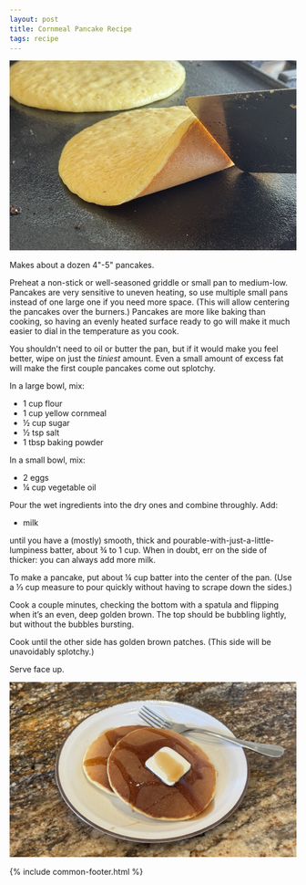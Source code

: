 ```yaml
---
layout: post
title: Cornmeal Pancake Recipe
tags: recipe
---
```


![](/assets/cornmeal-pancakes/upturned.jpeg)

Makes about a dozen 4"-5" pancakes.

Preheat a non-stick or well-seasoned griddle or small pan to medium-low. Pancakes are very sensitive to uneven heating, so use multiple small pans instead of one large one if you need more space. (This will allow centering the pancakes over the burners.) Pancakes are more like baking than cooking, so having an evenly heated surface ready to go will make it much easier to dial in the temperature as you cook.

You shouldn't need to oil or butter the pan, but if it would make you feel better, wipe on just the *tiniest* amount. Even a small amount of excess fat will make the first couple pancakes come out splotchy.

In a large bowl, mix:

- 1 cup flour
- 1 cup yellow cornmeal
- ½ cup sugar
- ½ tsp salt
- 1 tbsp baking powder

In a small bowl, mix:

- 2 eggs
- ¼ cup vegetable oil

Pour the wet ingredients into the dry ones and combine throughly. Add:

- milk

until you have a (mostly) smooth, thick and pourable-with-just-a-little-lumpiness batter, about ¾ to 1 cup. When in doubt, err on the side of thicker: you can always add more milk.

To make a pancake, put about ¼ cup batter into the center of the pan. (Use a ⅓ cup measure to pour quickly without having to scrape down the sides.)

Cook a couple minutes, checking the bottom with a spatula and flipping when it’s an even, deep golden brown. The top should be bubbling lightly, but without the bubbles bursting.

Cook until the other side has golden brown patches. (This side will be unavoidably splotchy.)

Serve face up.

![](/assets/cornmeal-pancakes/plated.jpeg)

{% include common-footer.html %}
